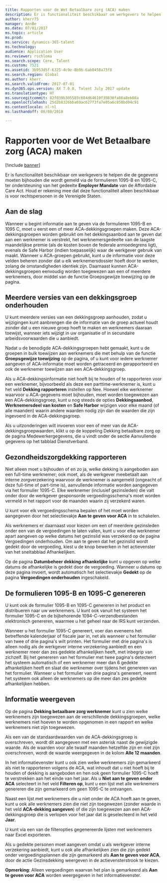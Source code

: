 ```yaml
---
title: Rapporten voor de Wet Betaalbare zorg (ACA) maken
description: Er is functionaliteit beschikbaar om werkgevers te helpen die de gegevens moeten bijhouden die wordt gemeld via de formulieren 1095-B en 1095-C, ter ondersteuning van het gedeelte Employer Mandate van de Affordable Care Act. Houd er rekening mee dat deze functionaliteit alleen beschikbaar is voor rechtspersonen in de Verenigde Staten.
author: kherr75
manager: AnnBe
ms.date: 07/01/2017
ms.topic: article
ms.prod: 
ms.service: dynamics-365-talent
ms.technology: 
audience: Application User
ms.reviewer: rschloma
ms.search.scope: Core, Talent
ms.custom: 7521
ms.assetid: 3b953d5f-6325-4c9e-8b9b-6ab0458a73f8
ms.search.region: Global
ms.author: kherr
ms.search.validFrom: 2017-07-01
ms.dyn365.ops.version: AX 7.0.0, Talent July 2017 update
ms.translationtype: HT
ms.sourcegitcommit: 82f039b305503c604d64610f39838fa86a8eb08a
ms.openlocfilehash: 25d2b8326bba69ac627f3fa7e05a6c850bd04c91
ms.contentlocale: nl-nl
ms.lasthandoff: 08/08/2018

---
```

# <a name="generate-affordable-care-act-aca-reports"></a>Rapporten voor de Wet Betaalbare zorg (ACA) maken

[!include [banner](includes/banner.md)]

Er is functionaliteit beschikbaar om werkgevers te helpen die de gegevens moeten bijhouden die wordt gemeld via de formulieren 1095-B en 1095-C, ter ondersteuning van het gedeelte **Employer Mandate** van de Affordable Care Act. Houd er rekening mee dat deze functionaliteit alleen beschikbaar is voor rechtspersonen in de Verenigde Staten.

## <a name="getting-started"></a>Aan de slag
Wanneer u begint informatie aan te geven via de formulieren 1095-B en 1095 C, moet u eerst een of meer ACA-dekkingsgroepen maken. Deze ACA-dekkingsgroepen worden gebruikt om het dekkingsaanbod aan te geven dat aan een werknemer is verstrekt, het werknemersgedeelte van de laagste maandelijkse premie (als de kosten boven de federale armoedegrens ligt), evenals de Safe Harbor (indien toepasselijk) waar de werkgever gebruik van maakt. Wanneer u ACA-groepen gebruikt, kunt u de informatie voor deze velden beheren zonder dat u elk werknemersdossier hoeft door te werken, zolang de omstandigheden identiek zijn. Daarnaast kunnen ACA-dekkingsgroepen eenvoudig worden toegewezen aan een of meerdere werknemers, door middel van de functie Groepsgewijze toewijzing op de pagina.

## <a name="maintaining-multiple-versions-of-a-coverage-group"></a>Meerdere versies van een dekkingsgroep onderhouden
U kunt meerdere versies van een dekkingsgroep aanhouden, zodat u wijzigingen kunt aanbrengen die de informatie van de groep actueel houdt zonder dat u een nieuwe groep hoeft te maken en werknemers daaraan toewijst, wanneer iets wijzigt in uw organisatie of in secundaire arbeidsvoorwaarden die u aanbiedt. 

Nadat u de benodigde ACA-dekkingsgroepen hebt gemaakt, kunt u de groepen in bulk toewijzen aan werknemers die met behulp van de functie **Groepsgewijze toewijzing** op de pagina, of u kunt voor iedere werknemer aangeven of ACA-informatie moet worden getraceerd en gerapporteerd en ook de werknemer toewijzen aan een ACA-dekkingsgroep.

Als u ACA-dekkingsinformatie niet hoeft bij te houden of te rapporteren voor een werknemer, bijvoorbeeld als deze een parttime-werknemer is, kunt u het veld **Dekking rapporteren** instellen op Nee. Hoewel elke werknemer waarvoor u ACA-gegevens moet bijhouden, moet worden toegewezen aan een ACA-dekkingsgroep, kunt u nog steeds de opties **Dekkingsaanbod**, **Werknemersdeel van kosten** en **Safe Harbor** wijzigen voor elke maand (of alle maanden) waarin andere waarden nodig zijn dan de waarden die zijn ingevoerd in de ACA-dekkingsgroep.

Als u uitzonderingen wilt invoeren voor een of meer van de ACA-dekkingsgroepwaarden, klikt u op de koppeling Dekking betaalbare zorg op de pagina Medewerkergegevens, die u vindt onder de sectie Aanvullende gegevens op het tabblad Dienstverband.

## <a name="reporting-health-care-coverage"></a>Gezondheidszorgdekking rapporteren
Niet alleen moet u bijhouden of en zo ja, welke dekking is aangeboden aan een full-time werknemer; ook moet, als de werkgever meebetaalt aan interne zorgverzekering waarvoor de werknemer is aangemeld (ongeacht of deze full-time of part-time is), aanvullende informatie worden aangegeven via het formulier 1095-C. Elke werknemer (inclusief gezinsleden) die valt onder door de werkgever gesponsorde vergoedingsschema's moet worden vermeld in het rapport voor de maanden waarin zij verzekerd waren. 

U kunt voor elk vergoedingsschema bepalen of het moet worden aangegeven door het selectievakje **Aan te geven voor ACA** in te schakelen.

Als werknemers er daarnaast voor kiezen om een of meerdere gezinsleden onder een van de vergoedingen te laten vallen, kunt u voor elke werknemer apart aangeven op welke datums het gezinslid was verzekerd op de pagina Vergoedingen onderhouden. Om aan te geven dat het gezinslid wordt gedekt door de vergoeding, kiest u de knop bewerken in het actievenster van het sneltabblad Afhankelijken.

Op de pagina **Datumbeheer dekking afhankelijke** kunt u opgeven op welke datums de afhankelijke is gedekt door de vergoeding. Wanneer u datums op deze pagina invoert, wordt automatisch het selectievakje **Gedekt** op de pagina **Vergoedingen onderhouden** ingeschakeld.

## <a name="generate-1095b-and-1095c-forms"></a>De formulieren 1095-B en 1095-C genereren
U kunt ook de formulier 1095-B en 1095-C genereren in het product en distribueren naar uw werknemers. U kunt ook vanuit het systeem het formulier 1095-C en de bijbehorende 1094-C-verzendbestanden elektronisch genereren, waarmee u het geheel naar de IRS kunt verzenden.  

Wanneer u het formulier 1095-C genereert, voer dan eveneens het betreffende kalenderjaar of fiscale jaar in, net als wanneer u het formulier van twee of drie pagina's wilt printen. Het formulier met drie pagina's is alleen nodig als de werkgever interne verzekering aanbiedt en een werknemer meer dan zes gedekte afhankelijken heeft, met inbegrip van zichzelf. Bij het genereren van het formulier met twee pagina's detecteert het systeem automatisch of een werknemer meer dan 6 gedekte afhankelijken heeft en slaat die werknemer over tijdens het genereren van het formulier. Wanneer u het formulier van drie pagina's genereert, neemt het systeem ook alleen de werknemers op die meer dan zes gedekte afhankelijken hebben.

## <a name="viewing-information"></a>Informatie weergeven
Op de pagina **Dekking betaalbare zorg werknemer** kunt u zien welke werknemers zijn toegewezen aan de verschillende dekkingsgroepen, welke werknemers niet hoeven te worden opgenomen in een rapport en welke werknemers niet zijn toegewezen.

Als een van de standaardwaarden van de ACA-dekkingsgroep is overschreven, wordt dit aangegeven met een asterisk naast de gewijzigde waarde. Als de waarden voor alle twaalf maanden hetzelfde zijn en niet zijn overschreven, wordt de waarde weergegeven in de kolom **Alle 12 maanden**.

In het informatievenster kunt u ook zien welke werknemers zijn gemarkeerd als niet te rapporteren volgens de ACA, wat inhoudt dat u niet hoeft bij te houden of dekking is aangeboden en hen ook geen formulier 1095-C hoeft te verstrekken aan het einde van het jaar. Als u **Niet aan te geven onder ACA** selecteert in het veld **Filteren op**, kunt u een lijst met alle werknemers genereren die zijn gemarkeerd om geen 1095-C te ontvangen.

Naast een lijst met werknemers die u niet onder de ACA hoeft aan te geven, kunt u ook alle werknemers zien die niet zijn toegewezen (zonder waarde in het veld **ACA-dekking aangeven**) of die zijn toegewezen aan een ACA-dekkingsgroep die is verlopen voor het jaar dat is geselecteerd in het veld **Jaar**.

U kunt via een van de filteropties gegenereerde lijsten met werknemers naar Excel exporteren.

Als u gedekte personen moet aangeven omdat u als werkgever interne verzekering aanbiedt, kunt u ook alle afhankelijken zien die zijn gedekt onder vergoedingsplannen die zijn gemarkeerd als **Aan te geven voor ACA**, door de actie Gezinsdekking weergeven in de actievensterstrook te kiezen.

**Opmerking**: Alleen vergoedingen waarvan het plan is gemarkeerd als **Aan te geven voor ACA** worden weergegeven in het informatievenster.

